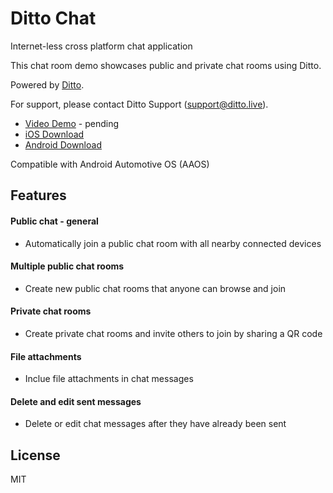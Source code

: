 # Ditto Chat

Internet-less cross platform chat application

This chat room demo showcases public and private chat rooms using Ditto.

Powered by [Ditto](https://ditto.live/).

For support, please contact Ditto Support (<support@ditto.live>).

- [Video Demo]() - pending
- [iOS Download](https://apps.apple.com/us/app/dittochat/id1450111256)
- [Android Download](https://play.google.com/store/apps/details?id=live.dittolive.chat)

Compatible with Android Automotive OS (AAOS)

## Features

#### Public chat - general
* Automatically join a public chat room with all nearby connected devices

#### Multiple public chat rooms

* Create new public chat rooms that anyone can browse and join

#### Private chat rooms
* Create private chat rooms and invite others to join by sharing a QR code

#### File attachments
* Inclue file attachments in chat messages

#### Delete and edit sent messages
* Delete or edit chat messages after they have already been sent


## License

MIT
